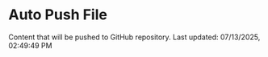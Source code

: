 # Auto Push File

Content that will be pushed to GitHub repository.
Last updated: 07/13/2025, 02:49:49 PM